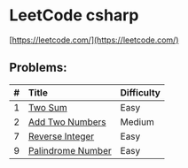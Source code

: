 # LeetCode csharp

[https://leetcode.com/](https://leetcode.com/)

## Problems:

|#|Title|Difficulty|
|:---|:---|:---|
1|[Two Sum](https://leetcode.com/problems/two-sum)|Easy|
2|[Add Two Numbers](https://leetcode.com/problems/add-two-numbers)|Medium|
7|[Reverse Integer](https://leetcode.com/problems/reverse-integer)|Easy|
9|[Palindrome Number](https://leetcode.com/problems/palindrome-number)|Easy|